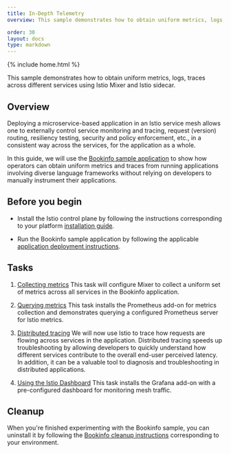 ```yaml
---
title: In-Depth Telemetry
overview: This sample demonstrates how to obtain uniform metrics, logs, traces across different services using Istio Mixer and Istio sidecar.

order: 30
layout: docs
type: markdown
---
```

{% include home.html %}

This sample demonstrates how to obtain uniform metrics, logs, traces across different services using Istio Mixer and Istio sidecar.

## Overview

Deploying a microservice-based application in an Istio service mesh allows one
to externally control service monitoring and tracing, request (version) routing, resiliency testing,
security and policy enforcement, etc., in a consistent way across the services,
for the application as a whole.

In this guide, we will use the [Bookinfo sample application]({{home}}/docs/guides/bookinfo.html)
to show how operators can obtain uniform metrics and traces from running
applications involving diverse language frameworks without relying on
developers to manually instrument their applications.

## Before you begin

* Install the Istio control plane by following the instructions
  corresponding to your platform [installation guide]({{home}}/docs/setup/).

* Run the Bookinfo sample application by following the applicable
  [application deployment instructions]({{home}}/docs/guides/bookinfo.html#deploying-the-application).

## Tasks

1. [Collecting metrics]({{home}}/docs/tasks/telemetry/metrics-logs.html)
   This task will configure Mixer to collect a uniform set of metrics
   across all services in the Bookinfo application.

1. [Querying metrics]({{home}}/docs/tasks/telemetry/querying-metrics.html)
   This task installs the Prometheus add-on for metrics collection and
   demonstrates querying a configured Prometheus server for Istio metrics.

1. [Distributed tracing]({{home}}/docs/tasks/telemetry/distributed-tracing.html)
   We will now use Istio to trace how requests are flowing across services
   in the application. Distributed tracing speeds up troubleshooting by
   allowing developers to quickly understand how different services
   contribute to the overall end-user perceived latency. In addition, it
   can be a valuable tool to diagnosis and troubleshooting in distributed
   applications.

1. [Using the Istio Dashboard]({{home}}/docs/tasks/telemetry/using-istio-dashboard.html)
   This task installs the Grafana add-on with a pre-configured dashboard
   for monitoring mesh traffic.

## Cleanup

When you're finished experimenting with the Bookinfo sample, you can
uninstall it by following the
[Bookinfo cleanup instructions]({{home}}/docs/guides/bookinfo.html#cleanup)
corresponding to your environment.

